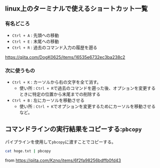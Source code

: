 

## linux上のターミナルで使えるショートカット一覧

### 有名どころ

- `Ctrl + A` : 先頭への移動
- `Ctrl + E` : 末尾への移動
- `Ctrl + R` : 過去のコマンド入力の履歴を遡る

https://qiita.com/DogK0625/items/16535e6732ec3ba238c2


### 次に使うもの

- `Ctrl + K` : カーソルから右の文字を全て消す。
    - 使い所 : `Ctrl + R`で過去のコマンドを遡った後、オプションを変更するときに特定の位置から末尾までの削除する
- `Ctrl + B` : 左にカーソルを移動させる
    - 使い所 : `Ctrl + K`でオプションを変更するためにカーソルを移動させるなど。



## コマンドラインの実行結果をコピーする:`pbcopy`

パイプラインを使用して`pbcopy`に渡すことでコピーする。

```sh
cat hoge.txt | pbcopy
```

from https://qiita.com/Kzno/items/6f2fa98256bdffb0fd43

























